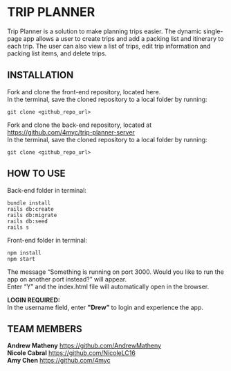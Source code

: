 # TRIP PLANNER

Trip Planner is a solution to make planning trips easier. The dynamic single-page app allows a user to create trips and add a packing list and itinerary to each trip. The user can also view a list of trips, edit trip information and packing list items, and delete trips.  


## INSTALLATION  
Fork and clone the front-end repository, located here.  
In the terminal, save the cloned repository to a local folder by running:   
```
git clone <github_repo_url>    
```
Fork and clone the back-end repository, located at https://github.com/4myc/trip-planner-server  
In the terminal, save the cloned repository to a local folder by running:   
```
git clone <github_repo_url>  
```


## HOW TO USE  
Back-end folder in terminal:   
```
bundle install 
rails db:create
rails db:migrate
rails db:seed
rails s
```

Front-end folder in terminal:  
```
npm install  
npm start 
```

The message “Something is running on port 3000. Would you like to run the app on another port instead?” will appear.  
Enter “Y” and the index.html file will automatically open in the browser.  

**LOGIN REQUIRED:**  
In the username field, enter **"Drew”** to login and experience the app.


## TEAM MEMBERS  
**Andrew Matheny** https://github.com/AndrewMatheny     
**Nicole Cabral** https://github.com/NicoleLC16  
**Amy Chen** https://github.com/4myc  
